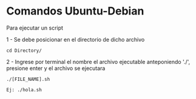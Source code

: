 # Comandos Ubuntu-Debian

Para ejecutar un script

1 - Se debe posicionar en el directorio de dicho archivo

    cd Directory/
  
2 - Ingrese por terminal el nombre el archivo ejecutable anteponiendo './', presione enter y el archivo se ejecutara

    ./[FILE_NAME].sh
  
    Ej: ./hola.sh
